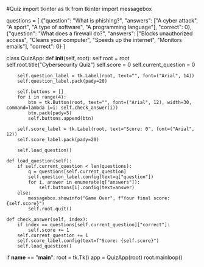 #Quiz
import tkinter as tk
from tkinter import messagebox

questions = [
    {"question": "What is phishing?", "answers": ["A cyber attack", "A sport", "A type of software", "A programming language"], "correct": 0},
    {"question": "What does a firewall do?", "answers": ["Blocks unauthorized access", "Cleans your computer", "Speeds up the internet", "Monitors emails"], "correct": 0}
]

class QuizApp:
    def __init__(self, root):
        self.root = root
        self.root.title("Cybersecurity Quiz")
        self.score = 0
        self.current_question = 0
        
        self.question_label = tk.Label(root, text="", font=("Arial", 14))
        self.question_label.pack(pady=20)
        
        self.buttons = []
        for i in range(4):
            btn = tk.Button(root, text="", font=("Arial", 12), width=30, command=lambda i=i: self.check_answer(i))
            btn.pack(pady=5)
            self.buttons.append(btn)
        
        self.score_label = tk.Label(root, text="Score: 0", font=("Arial", 12))
        self.score_label.pack(pady=20)
        
        self.load_question()
    
    def load_question(self):
        if self.current_question < len(questions):
            q = questions[self.current_question]
            self.question_label.config(text=q["question"])
            for i, answer in enumerate(q["answers"]):
                self.buttons[i].config(text=answer)
        else:
            messagebox.showinfo("Game Over", f"Your final score: {self.score}")
            self.root.quit()
    
    def check_answer(self, index):
        if index == questions[self.current_question]["correct"]:
            self.score += 1
        self.current_question += 1
        self.score_label.config(text=f"Score: {self.score}")
        self.load_question()

if __name__ == "__main__":
    root = tk.Tk()
    app = QuizApp(root)
    root.mainloop()
